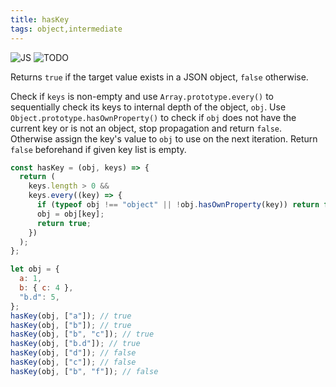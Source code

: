 ```yaml
---
title: hasKey
tags: object,intermediate
---
```


![JS](https://img.shields.io/badge/supports-javascript-yellow.svg?style=flat-square)
![TODO](https://img.shields.io/badge///TODO-blue.svg?style=flat-square)

Returns `true` if the target value exists in a JSON object, `false` otherwise.

Check if `keys` is non-empty and use `Array.prototype.every()` to sequentially check its keys to internal depth of the object, `obj`.
Use `Object.prototype.hasOwnProperty()` to check if `obj` does not have the current key or is not an object, stop propagation and return `false`.
Otherwise assign the key's value to `obj` to use on the next iteration.
Return `false` beforehand if given key list is empty.

```js
const hasKey = (obj, keys) => {
  return (
    keys.length > 0 &&
    keys.every((key) => {
      if (typeof obj !== "object" || !obj.hasOwnProperty(key)) return false;
      obj = obj[key];
      return true;
    })
  );
};
```

```js
let obj = {
  a: 1,
  b: { c: 4 },
  "b.d": 5,
};
hasKey(obj, ["a"]); // true
hasKey(obj, ["b"]); // true
hasKey(obj, ["b", "c"]); // true
hasKey(obj, ["b.d"]); // true
hasKey(obj, ["d"]); // false
hasKey(obj, ["c"]); // false
hasKey(obj, ["b", "f"]); // false
```
